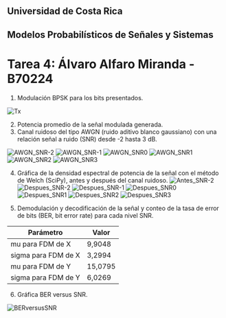 ## Universidad de Costa Rica 
## Modelos Probabilísticos de Señales y Sistemas
# Tarea 4: Álvaro Alfaro Miranda - B70224

1. Modulación BPSK para los bits presentados.

![Tx](Tx.png)

2. Potencia promedio de la señal modulada generada.
3. Canal ruidoso del tipo AWGN (ruido aditivo blanco gaussiano) con una relación señal a ruido (SNR) desde -2 hasta 3 dB.

![AWGN_SNR-2](AWGN_SNR-2.png)
![AWGN_SNR-1](AWGN_SNR-1.png)
![AWGN_SNR0](AWGN_SNR0.png)
![AWGN_SNR1](AWGN_SNR1.png)
![AWGN_SNR2](AWGN_SNR2.png)
![AWGN_SNR3](AWGN_SNR3.png)

4. Gráfica de la densidad espectral de potencia de la señal con el método de Welch (SciPy), antes y después del canal ruidoso.
![Antes_SNR-2](Antes_SNR-2.png)
![Despues_SNR-2](Despues_SNR-2.png)
![Despues_SNR-1](Despues_SNR-1.png)
![Despues_SNR0](Despues_SNR0.png)
![Despues_SNR1](Despues_SNR1.png)
![Despues_SNR2](Despues_SNR2.png)
![Despues_SNR3](Despues_SNR3.png)

5. Demodulación y decodificación de la señal y conteo de la tasa de error de bits (BER, bit error rate) para cada nivel SNR.

| Parámetro | Valor |
| ------ | ---- |
| mu para FDM de X  | 9,9048     |
| sigma para FDM de X | 3,2994 |
| mu para FDM de Y  | 15,0795     |
| sigma para FDM de Y | 6,0269  |

6. Gráfica BER versus SNR.

![BERversusSNR](BERversusSNR.png)




